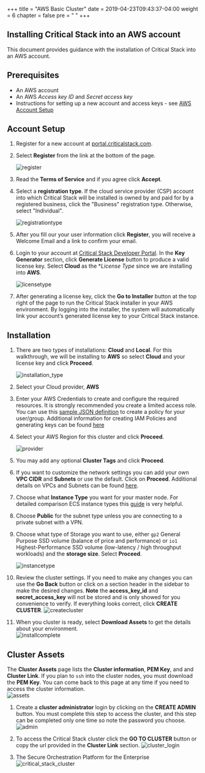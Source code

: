 +++
title = "AWS Basic Cluster"
date = 2019-04-23T09:43:37-04:00
weight = 6
chapter = false
pre = "<i class='fas fa-server'></i> "
+++

## Installing Critical Stack into an AWS account
This document provides guidance with the installation of Critical Stack into an AWS account.  

## Prerequisites
- An AWS account
- An AWS _Access key ID_ and _Secret access key_
- Instructions for setting up a new account and access keys - see [AWS Account Setup](../awsaccount)


## Account Setup

1.  Register for a new account at [portal.criticalstack.com](https://portal.criticalstack.com). 

1. Select **Register** from the link at the bottom of the page.

	![register](../../images/install/aws_basic_cluster/register.png)

1. Read the **Terms of Service** and if you agree click **Accept**. 

1. Select a **registration type**.  If the cloud service provider (CSP) account into which Critical Stack will be installed is owned by and paid for by a registered business, click the "Business" registration type. Otherwise, select "Individual".  

	![registrationtype](../../images/install/aws_basic_cluster/registration_type.png)
	
1.  After you fill our your user information click **Register**, you will receive a Welcome Email and a link to confirm your email.

1.  Login to your account at [Critical Stack Developer Portal](https://portal.criticalstack.com).  In the **Key Generator** section, click **Generate License** button to produce a valid license key.  Select **Cloud** as the **License Type* since we are installing into **AWS**.  

	![licensetype](../../images/install/aws_basic_cluster/license_type.png)

1. After generating a license key, click the **Go to Installer** button at the top right of the page to run the Critical Stack installer in your AWS environment.  By logging into the installer, the system will automatically link your account’s generated license key to your Critical Stack instance.  

## Installation

1.  There are two types of installations: **Cloud** and **Local**.  For this walkthrough, we will be installing to **AWS** so select **Cloud** and your license key and click **Proceed**.

	![installation_type](../../images/install/aws_basic_cluster/installation_type.png)
	
1. Select your Cloud provider, **AWS**
1. Enter your AWS Credentials to create and configure the required resources.  It is strongly recommended you create a limited access role.  You can use this [sample JSON definition](../../res/cs_minimum_policy_install.json) to create a policy for your user/group.  Additional information for creating IAM Policies and generating keys can be found [here](../awsaccount)	
1. Select your AWS Region for this cluster and click **Proceed**.

	![provider](../../images/install/aws_basic_cluster/provider.png)
1. You may add any optional **Cluster Tags** and click **Proceed**.

1. If you want to customize the network settings you can add your own **VPC CIDR** and **Subnets** or use the default.  Click on **Proceed**.   Additional details on VPCs and Subnets can be found [here](https://docs.aws.amazon.com/vpc/latest/userguide/VPC_Subnets.html#vpc-sizing-ipv4).

1. Choose what **Instance Type** you want for your master node. For detailed comparison ECS instance types this [guide](https://aws.amazon.com/ec2/instance-types) is very helpful.  

1. Choose **Public** for the subnet type unless you are connecting to a private subnet with a VPN.

1. Choose what type of Storage you want to use, either `gp2` General Purpose SSD volume (balance of price and performance) or `io1` Highest-Performance SSD volume (low-latency / high throughput workloads) and the **storage size**.  Select **Proceed**.

	![instancetype](../../images/install/aws_basic_cluster/instance_type.png)
	
1.  Review the cluster settings.  If you need to make any changes you can use the **Go Back** button or click on a section header in the sidebar to make the desired changes.  **Note** the **access_key_id** and **secret_access_key** will not be stored and is only showed for you convenience to verify.  If everything looks correct, click **CREATE CLUSTER**.
	![createcluster](../../images/install/aws_basic_cluster/create_cluster.png)
1. When you cluster is ready, select **Download Assets** to get the details about your environment.  
	![installcomplete](../../images/install/aws_basic_cluster/install_complete.png)
	

## Cluster Assets

The **Cluster Assets** page lists the **Cluster information**, **PEM Key**, and and **Cluster Link**.  If you plan to `ssh` into the cluster nodes, you must download the **PEM Key**.  You can come back to this page at any time if you need to access the cluster information.  
	![assets](../../images/install/aws_basic_cluster/assets.png)

1.  Create a **cluster administrator** login by clicking on the **CREATE ADMIN** button.  You must complete this step to access the cluster, and this step can be completed only one time so note the password you choose.
	![admin](../../images/install/aws_basic_cluster/admin.png)

1.  To access the Critical Stack cluster click the **GO TO CLUSTER** button or copy the url provided in the **Cluster Link** section.
	![cluster_login](../../images/install/aws_basic_cluster/cluster_login.png)

1.  The Secure Orchestration Platform for the Enterprise
	![critical_stack_cluster](../../images/install/aws_basic_cluster/critical_stack_cluster.png)


